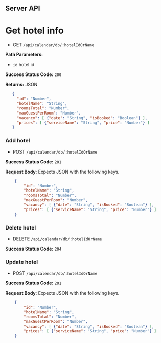 ## Server API

# Get hotel info
  * GET `/api/calendar/db/:hotelIdOrName`

**Path Parameters:**
 * `id` hotel id

 **Success Status Code:** `200`

 **Returns:** JSON

 ```json
    {
      "id": "Number",
      "hotelName": "String",
      "roomsTotal": "Number",
      "maxGuestPerRoom": "Number",
      "vacancy": [ {"date": "String", "isBooked": "Boolean"} ],
      "prices": [ {"serviceName": "String", "price": "Number"} ]
    }
```

### Add hotel
  * POST `/api/calendar/db/:hotelIdOrName`

**Success Status Code:** `201`

**Request Body**: Expects JSON with the following keys.

```json
    {
        "id": "Number",
        "hotelName": "String",
        "roomsTotal": "Number",
        "maxGuestPerRoom": "Number",
        "vacancy": [ {"date": "String", "isBooked": "Boolean"} ],
        "prices": [ {"serviceName": "String", "price": "Number"} ]
    }
```

### Delete hotel
  * DELETE `/api/calendar/db/:hotelIdOrName`

**Success Status Code:** `204`

### Update hotel
  * POST `/api/calendar/db/:hotelIdOrName`

**Success Status Code:** `201`

**Request Body**: Expects JSON with the following keys.

```json
    {
        "id": "Number",
        "hotelName": "String",
        "roomsTotal": "Number",
        "maxGuestPerRoom": "Number",
        "vacancy": [ {"date": "String", "isBooked": "Boolean"} ],
        "prices": [ {"serviceName": "String", "price": "Number"} ]
    }
